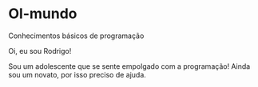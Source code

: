 # Ol-mundo
Conhecimentos básicos de programação

Oi, eu sou Rodrigo!

Sou um adolescente que se sente empolgado com a programação!
Ainda sou um novato, por isso preciso de ajuda.
